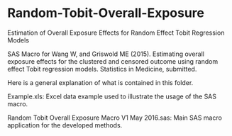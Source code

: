 # Random-Tobit-Overall-Exposure
Estimation of Overall Exposure Effects for Random Effect Tobit Regression Models

SAS Macro for Wang W, and Griswold ME (2015). Estimating overall exposure effects for the clustered and censored outcome using random effect Tobit regression models. Statistics in Medicine, submitted.

Here is a general explanation of what is contained in this folder.

Example.xls: Excel data example used to illustrate the usage of the SAS macro.

Random Tobit Overall Exposure Macro V1 May 2016.sas: Main SAS macro application for the developed methods.
